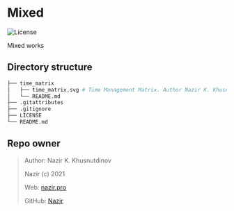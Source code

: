 # Mixed #

![License](https://img.shields.io/github/license/Nazir/mixed)

Mixed works

Directory structure
-------------------

```bash
├── time_matrix
│   ├── time_matrix.svg # Time Management Matrix. Author Nazir K. Khusnutdinov
│   └── README.md
├── .gitattributes
├── .gitignore
├── LICENSE
└── README.md
```

Repo owner
----------
> Author: Nazir K. Khusnutdinov
>
> Nazir (c) 2021
>
> Web: [nazir.pro][1]
>
> GitHub: [Nazir][2]

[1]: https://nazir.pro
[2]: https://github.com/Nazir
